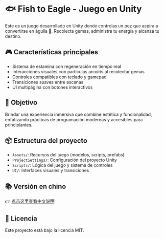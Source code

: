 # 🐟 Fish to Eagle - Juego en Unity

Este es un juego desarrollado en Unity donde controlas un pez que aspira a convertirse en águila 🦅. Recolecta gemas, administra tu energía y alcanza tu destino.

## 🎮 Características principales
- Sistema de estamina con regeneración en tiempo real
- Interacciones visuales con partículas arcoíris al recolectar gemas
- Controles compatibles con teclado y gamepad
- Transiciones suaves entre escenas
- UI multipágina con botones interactivos

## 🧠 Objetivo
Brindar una experiencia inmersiva que combine estética y funcionalidad, enfatizando prácticas de programación modernas y accesibles para principiantes.

## 📦 Estructura del proyecto
- `Assets/`: Recursos del juego (modelos, scripts, prefabs)
- `ProjectSettings/`: Configuración del proyecto Unity
- `Scripts/`: Lógica del juego y sistema de controles
- `UI/`: Interfaces visuales y transiciones

## 📚 Versión en chino
👉 [点击这里查看中文说明](README.zh-CN.md)

## 📝 Licencia
Este proyecto está bajo la licencia MIT.

